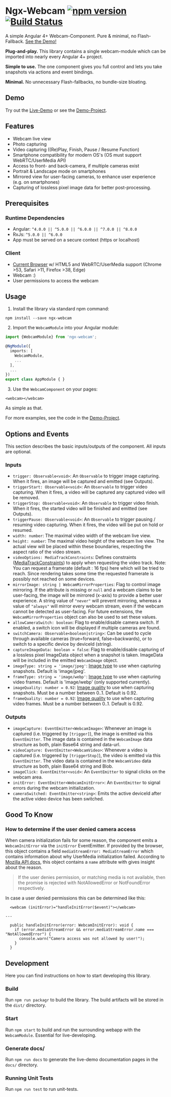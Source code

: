 # Ngx-Webcam [![npm version](https://badge.fury.io/js/ngx-webcam.svg)](https://badge.fury.io/js/ngx-webcam) [![Build Status](https://travis-ci.org/basst314/ngx-webcam.svg?branch=master)](https://travis-ci.org/basst314/ngx-webcam)

A simple Angular 4+ Webcam-Component. Pure &amp; minimal, no Flash-Fallback. <a href="https://basst314.github.io/ngx-webcam/?" target="_blank">See the Demo!</a>

**Plug-and-play.** This library contains a single webcam-module which can be imported into nearly every Angular 4+ project.

**Simple to use.** The one component gives you full control and lets you take snapshots via actions and event bindings.

**Minimal.** No unnecessary Flash-fallbacks, no bundle-size bloating.

## Demo
Try out the <a href="https://basst314.github.io/ngx-webcam/?" target="_blank">Live-Demo</a> or see the <a href="https://github.com/basst314/ngx-webcam-demo" target="_blank">Demo-Project</a>.

## Features
* Webcam live view
* Photo capturing
* Video capturing ((Re)Play, Finish, Pause / Resume Function)
* Smartphone compatibility for modern OS's (OS must support WebRTC/UserMedia API)
* Access to front- and back-camera, if multiple cameras exist
* Portrait & Landscape mode on smartphones
* Mirrored view for user-facing cameras, to enhance user experience (e.g. on smartphones)
* Capturing of lossless pixel image data for better post-processing.


## Prerequisites

### Runtime Dependencies
* Angular: `^4.0.0 || ^5.0.0 || ^6.0.0 || ^7.0.0 || ^8.0.0`
* RxJs: `^5.0.0 || ^6.0.0`
* App must be served on a secure context (https or localhost)

### Client
* [Current Browser](https://developer.mozilla.org/en-US/docs/Web/API/MediaDevices/getUserMedia#Browser_compatibility) w/ HTML5 and WebRTC/UserMedia support (Chrome >53, Safari >11, Firefox >38, Edge)
* Webcam :)
* User permissions to access the webcam

## Usage
1) Install the library via standard npm command:

`npm install --save ngx-webcam`

2) Import the `WebcamModule` into your Angular module:

```typescript
import {WebcamModule} from 'ngx-webcam';

@NgModule({
  imports: [
    WebcamModule,
    ...
  ],
  ...
})
export class AppModule { }
```

3) Use the `WebcamComponent` on your pages:

`<webcam></webcam>`

As simple as that. 

For more examples, see the code in the <a href="https://github.com/basst314/ngx-webcam-demo" target="_blank">Demo-Project</a>.

## Options and Events
This section describes the basic inputs/outputs of the component. All inputs are optional.
### Inputs
* `trigger: Observable<void>`: An `Observable` to trigger image capturing. When it fires, an image will be captured and emitted (see Outputs).
* `triggerStart: Observable<void>`: An `Observable` to trigger video capturing. When it fires, a video will be captured any captured video will be removed.
* `triggerStop: Observable<void>`: An `Observable` to trigger video finish. When it fires, the started video will be finished and emitted (see Outputs).
* `triggerPause: Observable<void>`: An `Observable` to trigger pausing / resuming video capturing. When it fires, the video will be put on hold or resumed.
* `width: number`: The maximal video width of the webcam live view.
* `height: number`: The maximal video height of the webcam live view. The actual view will be placed within these boundaries, respecting the aspect ratio of the video stream.
* `videoOptions: MediaTrackConstraints`: Defines constraints ([MediaTrackConstraints](https://developer.mozilla.org/en-US/docs/Web/API/MediaTrackConstraints)) to apply when requesting the video track. 
Note: You can request a framerate (default : 16 fps) here which will be tried to reach. Since rendering takes some time the requested framerate is possibly not reached on some devices.
* `mirrorImage: string | WebcamMirrorProperties`: Flag to control image mirroring. If the attribute is missing or `null` and a webcam claims to be user-facing, the image will be mirrored (x-axis) to provide a better user experience. A string value of `"never"` will prevent mirroring, whereas a value of `"always"` will mirror every webcam stream, even if the webcam cannot be detected as user-facing. For future extensions, the `WebcamMirrorProperties` object can also be used to set these values.
* `allowCameraSwitch: boolean`: Flag to enable/disable camera switch. If enabled, a switch icon will be displayed if multiple cameras are found.
* `switchCamera: Observable<boolean|string>`: Can be used to cycle through available cameras (true=forward, false=backwards), or to switch to a specific device by deviceId (string).
* `captureImageData: boolean = false`: Flag to enable/disable capturing of a lossless pixel ImageData object when a snapshot is taken. ImageData will be included in the emitted `WebcamImage` object.
* `imageType: string = 'image/jpeg'`: [Image type](https://developer.mozilla.org/en-US/docs/Web/API/HTMLCanvasElement/toDataURL) to use when capturing snapshots. Default is 'image/jpeg'.
* `frameType: string = 'image/webp'`: [Image type](https://developer.mozilla.org/en-US/docs/Web/API/HTMLCanvasElement/toDataURL) to use when capturing video frames. Default is 'image/webp' (only supported currently).
* `imageQuality: number = 0.92`: [Image quality](https://developer.mozilla.org/en-US/docs/Web/API/HTMLCanvasElement/toDataURL) to use when capturing snapshots. Must be a number between 0..1. Default is 0.92.
* `frameQuality: number = 0.92`: [Image quality](https://developer.mozilla.org/en-US/docs/Web/API/HTMLCanvasElement/toDataURL) to use when capturing video frames. Must be a number between 0..1. Default is 0.92.

### Outputs
* `imageCapture: EventEmitter<WebcamImage>`: Whenever an image is captured (i.e. triggered by `[trigger]`), the image is emitted via this `EventEmitter`. The image data is contained in the `WebcamImage` data structure as both, plain Base64 string and data-url.
* `videoCapture: EventEmitter<WebcamVideo>`: Whenever a video is captured (i.e. triggered by `[triggerStop]`), the video is emitted via this `EventEmitter`. The video data is contained in the `WebcamVideo` data structure as both, plain Base64 string and Blob.
* `imageClick: EventEmitter<void>`: An `EventEmitter` to signal clicks on the webcam area.
* `initError: EventEmitter<WebcamInitError>`: An `EventEmitter` to signal errors during the webcam initialization.
* `cameraSwitched: EventEmitter<string>`: Emits the active deviceId after the active video device has been switched.

## Good To Know
### How to determine if the user denied camera access
When camera initialization fails for some reason, the component emits a `WebcamInitError` via the `initError` EventEmitter. If provided by the browser, this object contains a field `mediaStreamError: MediaStreamError` which contains information about why UserMedia initialization failed. According to [Mozilla API docs](https://developer.mozilla.org/en-US/docs/Web/API/MediaDevices/getUserMedia), this object contains a `name` attribute with gives insight about the reason.
> If the user denies permission, or matching media is not available, then the promise is rejected with NotAllowedError or NotFoundError respectively.

In case a user denied permissions this can be determined like this:
```
  <webcam (initError)="handleInitError($event)"></webcam>

---

  public handleInitError(error: WebcamInitError): void {
    if (error.mediaStreamError && error.mediaStreamError.name === "NotAllowedError") {
      console.warn("Camera access was not allowed by user!");
    }
  }
```

## Development
Here you can find instructions on how to start developing this library.

### Build
Run `npm run packagr` to build the library. The build artifacts will be stored in the `dist/` directory.

### Start
Run `npm start` to build and run the surrounding webapp with the `WebcamModule`. Essential for live-developing.

### Generate docs/
Run `npm run docs` to generate the live-demo documentation pages in the `docs/` directory.

### Running Unit Tests
Run `npm run test` to run unit-tests.
